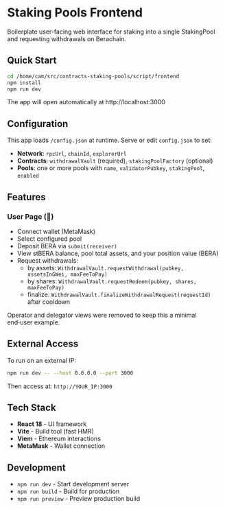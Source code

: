 # Staking Pools Frontend

Boilerplate user-facing web interface for staking into a single StakingPool and requesting withdrawals on Berachain.

## Quick Start

```bash
cd /home/cam/src/contracts-staking-pools/script/frontend
npm install
npm run dev
```

The app will open automatically at http://localhost:3000

## Configuration

This app loads `/config.json` at runtime. Serve or edit `config.json` to set:

- **Network**: `rpcUrl`, `chainId`, `explorerUrl`
- **Contracts**: `withdrawalVault` (required), `stakingPoolFactory` (optional)
- **Pools**: one or more pools with `name`, `validatorPubkey`, `stakingPool`, `enabled`

## Features

### User Page (👤)
- Connect wallet (MetaMask)
- Select configured pool
- Deposit BERA via `submit(receiver)`
- View stBERA balance, pool total assets, and your position value (BERA)
- Request withdrawals:
  - by assets: `WithdrawalVault.requestWithdrawal(pubkey, assetsInGWei, maxFeeToPay)`
  - by shares: `WithdrawalVault.requestRedeem(pubkey, shares, maxFeeToPay)`
  - finalize: `WithdrawalVault.finalizeWithdrawalRequest(requestId)` after cooldown

Operator and delegator views were removed to keep this a minimal end‑user example.

## External Access

To run on an external IP:

```bash
npm run dev -- --host 0.0.0.0 --port 3000
```

Then access at: `http://YOUR_IP:3000`

## Tech Stack

- **React 18** - UI framework
- **Vite** - Build tool (fast HMR)
- **Viem** - Ethereum interactions
- **MetaMask** - Wallet connection

## Development

- `npm run dev` - Start development server
- `npm run build` - Build for production
- `npm run preview` - Preview production build





